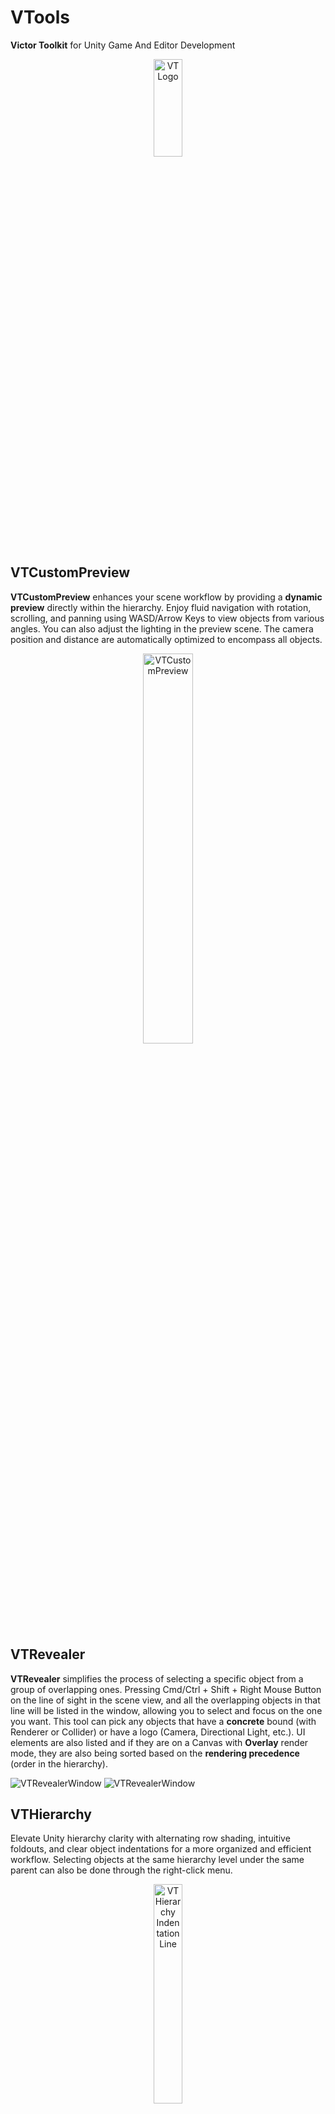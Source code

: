 # VTools
 **Victor Toolkit** for Unity Game And Editor Development

<p align="center"><img src="ReadMeImages/VTLogo.jpg" alt="VTLogo" height="20%" width="30%" align="center" /></p>

## VTCustomPreview 
**VTCustomPreview** enhances your scene workflow by providing a **dynamic** **preview** directly within the hierarchy. Enjoy fluid navigation with rotation, scrolling, and panning using WASD/Arrow Keys to view objects from various angles. You can also adjust the lighting in the preview scene. The camera position and distance are automatically optimized to encompass all objects.

<p align="center"><img src="ReadMeImages/VTCustomPreview Demo.gif" alt="VTCustomPreview" title="VTCustomPreview" width="40%" /></p>

## VTRevealer 
**VTRevealer** simplifies the process of selecting a specific object from a group of overlapping ones. Pressing Cmd/Ctrl + Shift + Right Mouse Button on the line of sight in the scene view, and all the overlapping objects in that line will be listed in the window, allowing you to select and focus on the one you want. This tool can pick any objects that have a **concrete** bound (with Renderer or Collider) or have a logo (Camera, Directional Light, etc.). UI elements are also listed and if they are on a Canvas with **Overlay** render mode, they are also being sorted based on the **rendering precedence** (order in the hierarchy).

<img src="ReadMeImages/VTRevealerWindow Demo.gif" alt="VTRevealerWindow" title="VTRevealerWindow"/>

<img src="ReadMeImages/VTRevealerWindow Demo 2D.gif" alt="VTRevealerWindow" title="VTRevealerWindow" />

## VTHierarchy
Elevate Unity hierarchy clarity with alternating row shading, intuitive foldouts, and clear object indentations for a more organized and efficient workflow. Selecting objects at the same hierarchy level under the same parent can also be done through the right-click menu.
<p align="center"><img src="ReadMeImages/VTHierarchy Indentation Line.png" alt="VTHierarchy Indentation Line" height="30%" width="30%" /></p>

## VTSceneLoader 
**VTSceneLoader** allows you to manage and load various scenes in one place. You can assign each scene in the custom scene list a **tag** with an **icon** and **color**. To add a scene to the custom scene list, you can **choose** one from the selection popup or **drag** the scene directly to the “Custom Scene List” title. More functionalities can be accessed by pressing the “Three Dot” icon on the top right of the window. The button to the right of the **Load button** specifies whether the current scene should be added to build settings if **ApplyToBuildSettings** is pressed. To **open** this window, naviagte to Victor/Tools/Dev Window on the top tool bar. You can add custom icons to this folder **relative** to your project: Victor/VTools/Editor/VTUtilities/VTSceneLoader/Resources/VTSceneLoader Tag Icons. You can also customize the order of the icons displayed when adding them and more in ProjectSettings/VTSceneLoader tab. The custom scene list is being saved after assembly reload, but it's nice to save it manually by clicking the **Save** button.

<p align="center"><img src="ReadMeImages/VTSceneLoader Demo.gif" alt="VTSceneLoader Demo" height="30%" width="30%" /></p>

## VTPrefabLoader
**VTPrefabLoader** provides you with a place to hold and manage the prefabs that you care about the most. You can add them by choosing one from the selection popup or by dragging a bunch of them to the title of the secondary reorderable list directly. You can also drag from the preview icon of the prefab to the scene to add them quickly.

<p align="center"><img src="ReadMeImages/VTPrefabLoader Demo.gif" alt="VTPrefabLoader Demo" height="30%" width="30%"/></p>

## SnapToSurface
Allowing you to snap a 3D object with a renderer to the surface of other objects, making them touch each other. You can perform snap based on either the world axis or the local axis of the object. 

<p align="center"><img src="ReadMeImages/Snap To Surface World Axis Mode.png" alt="Snap To Surface World Axis Mode" height="30%" width="30%" /></p>

<p align="center"><img src="ReadMeImages/Snap To Surface Local Axis Mode.png" alt="Snap To Surface Local Axis Mode" height="30%" width="30%" /></p>

## VTEditorTween
An Editor tween library built for **simplicity**, **flexibility** and **extensibility**. Use static and extension methods for tweening various variable types like float, int, Vector2, and more. Customize tweens with ease by chaining everything and defining your unique way of tweening a variable.

### Usage
```C#
// Create a tween with static method and chain modifications one after another. The first parameter is the variable to tween, second is the setter you construct for that variable and the third is the target value of the tween
VTweenCreator.TweenVector3(m_WindowSize, newSize => m_WindowSize = newSize, targetSize).SetDuration(0.65f).SetEaseType(EaseType.EaseOutBack).SetOvershootOrAmplitude(0.65f).OnValueChanged(editorWindow.Repaint);

// Store tween reference, you can only chain applier settings right after the tween is created, this rounds float tween result to a multiple of 0.1f
VTweenCore tween = VTweenCreator.TweenFloat(m_TagsSpacing, newSpacing => m_TagsSpacing = newSpacing, 0f).SetFloatApplierSettings(0.1f).SetDuration(0.75f).SetInitialDelay(0.15f).SetEaseType(EaseType.EaseInOutQuart);

// Create a tween config object, chain settings after it and attach it to multiple tweens to apply those settings without the extra work of copying and pasting
VTweenConfig hueTweenConfig = new VTweenConfig();
hueTweenConfig.SetPlayStyle(PlayStyle.Normal).SetInfinite(true);

m_ObjTitleColorHueTween = VTweenCreator.TweenFloat(m_ObjTitleColorHue, newH => m_ObjTitleColorHue = newH, 0f).SetConfig(hueTweenConfig).SetDuration(5f).SetEaseType(EaseType.EaseInOutCirc);
m_UITitleColorHueTween = VTweenCreator.TweenFloat(m_UITitleColorHue, newHue => m_UITitleColorHue = newHue, 1f).SetConfig(hueTweenConfig).SetDuration(7f).SetEaseType(EaseType.Linear);

// This is a working example used for reset the camera and lighting in VTCustomPreview
// Note: you may want to remove previous tween of a variable before starting a new one for it to avoid conflict
if (m_HasModelPreview)
{
    m_PanTween?.Remove();
    m_PanTween = VTweenCreator.TweenVector3(m_CurrentPanDelta, pan => m_CurrentPanDelta = pan, Vector3.zero).SetDuration(VTVector3.Approximately(m_CurrentPanDelta, Vector3.zero, 0.001f) ? 0f : 0.5f).OnComplete(() =>
    {
        m_DistanceTween?.Remove();
        m_DistanceTween = VTweenCreator.TweenFloat(m_CurrentZoomLevel, zoom => m_CurrentZoomLevel = zoom, 1).SetDuration(0.75f).OnValueChanged(() =>
        {
            m_TargetZoomLevel = m_CurrentZoomLevel;
        });

        m_RotTween?.Remove();
        m_RotTween = VTweenCreator.TweenQuaternion(m_CurrentRot, rot => m_CurrentRot = rot, new Vector3(30, 50, 0)).SetDuration(0.75f).OnValueChanged(() =>
        {
            m_RotAroundX = m_CurrentRot.eulerAngles.x;
            m_RotAroundY = m_CurrentRot.eulerAngles.y;
        });

        m_LightTween?.Remove();
        m_LightTween = VTweenCreator.TweenFloat(lightIntensity, intensity => lightIntensity = intensity, 0.8f).SetDuration(0.5f).OnValueChanged(Repaint);
    });
}
```

### Extension
``` C#
// VTEditorTween comes with a generic method to tween a string, allowing you to provide custom tween applier without the need to create multiple functions like TweenString, TweenStringAdvanced, TweenStringNiceLooking etc.
public static VTween<string, string, TApplier> TweenString<TApplier>(string stringToTween, Action<string> setter, string target) where TApplier : TweenApplier
{
    VTween<string, string, TApplier> tween = new VTween<string, string, TApplier>(setter, stringToTween, target);
    return tween;
}

// Here is another non-generic built-in method that tweens a quaternion with custom settings
public static VTween<Quaternion, Vector3, QuaternionV3Applier> TweenQuaternion(Quaternion quaternionToTween, Action<Quaternion> setter, Vector3 target)
{
    VTween<Quaternion, Vector3, QuaternionV3Applier> tween = new VTween<Quaternion, Vector3, QuaternionV3Applier>(setter, quaternionToTween.eulerAngles, target);
    tween.m_ApplierSettings = new QuaternionV3ApplierSettings();
    return tween;
}
```
